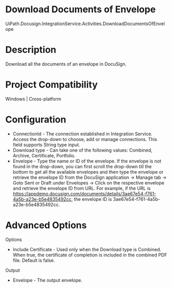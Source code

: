 ﻿# Download Documents of Envelope

UiPath.Docusign.IntegrationService.Activities.DownloadDocumentsOfEnvelope

# Description

Download all the documents of an envelope in DocuSign.

# Project Compatibility

Windows | Cross-platform

# Configuration

* ConnectionId - The connection established in Integration Service. Access the drop-down to choose, add or manage connections. This field supports String type input.
* Download type - Can take one of the following values: Combined, Archive, Certificate, Portfolio.
* Envelope - Type the name or ID of the envelope. If the envelope is not found in the drop-down, you can first scroll the drop-down till the bottom to get all the available envelopes and then type the envelope or retrieve the envelope ID from the DocuSign application -> Manage tab -> Goto Sent or Draft under Envelopes -> Click on the respective envelope and retrieve the envelope ID from URL. For example, if the URL is https://appdemo.docusign.com/documents/details/3ae67e54-f761-4a5b-a23e-b5e4835492cc, the envelope ID is 3ae67e54-f761-4a5b-a23e-b5e4835492cc.

# Advanced Options

Options

* Include Certificate - Used only when the Download type is Combined. When true, the certificate of completion is included in the combined PDF file. Default is false.

Output

* Envelope - The output envelope.
